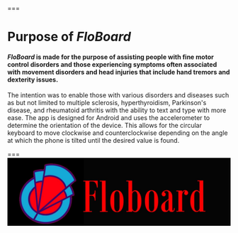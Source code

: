 ===
# Purpose of *FloBoard*
    
#### *FloBoard* is made for the purpose of assisting people with fine motor control disorders and those experiencing symptoms often associated with movement disorders and head injuries that include hand tremors and dexterity issues. 
The intention was to enable those with various disorders and diseases such as but not limited to multiple sclerosis, hyperthyroidism, Parkinson's disease, and rheumatoid arthritis with the ability to text and type with more ease. The app is designed for Android and uses the accelerometer to determine the orientation of the device. This allows for the circular keyboard to move clockwise and counterclockwise depending on the angle at which the phone is tilted until the desired value is found. 

===
![Logo](https://github.com/drew-neely/FloBoard/blob/master/logo1.jpg?raw=true"Logo")
